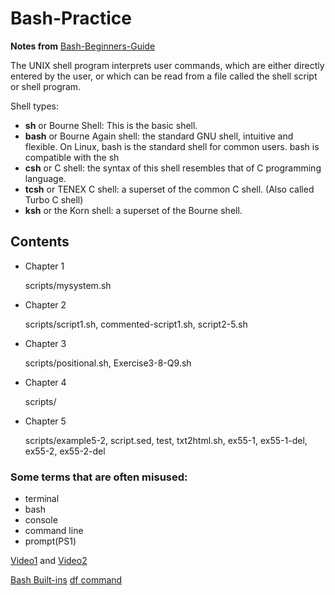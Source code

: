 # Bash-Practice

**Notes from** [Bash-Beginners-Guide](https://tldp.org/LDP/Bash-Beginners-Guide/Bash-Beginners-Guide.pdf)

The UNIX shell program interprets user commands, which are either directly entered by the user, or which can be read from a file called the shell script or shell program.

Shell types:
- **sh** or Bourne Shell: This is the basic shell.
- **bash** or Bourne Again shell: the standard GNU shell, intuitive and flexible. On Linux, bash is the standard shell for common users. bash is compatible with the sh
- **csh** or C shell: the syntax of this shell resembles that of C programming language.
- **tcsh** or TENEX C shell: a superset of the common C shell. (Also called Turbo C shell)
- **ksh** or the Korn shell: a superset of the Bourne shell.

## Contents
- Chapter 1

  scripts/mysystem.sh
- Chapter 2

  scripts/script1.sh, commented-script1.sh, script2-5.sh
- Chapter 3

  scripts/positional.sh, Exercise3-8-Q9.sh
- Chapter 4

  scripts/
- Chapter 5

  scripts/example5-2, script.sed, test, txt2html.sh, ex55-1, ex55-1-del, ex55-2, ex55-2-del
  


### Some terms that are often misused:
- terminal
- bash
- console
- command line
- prompt(PS1)

[Video1](https://www.youtube.com/watch?v=dY35SCRXkjg) and [Video2](https://www.youtube.com/watch?v=hMSByvFHOro)


[Bash Built-ins](https://www.gnu.org/software/bash/manual/html_node/Bash-Builtins.html)
[df command](https://www.tecmint.com/how-to-check-disk-space-in-linux/)

